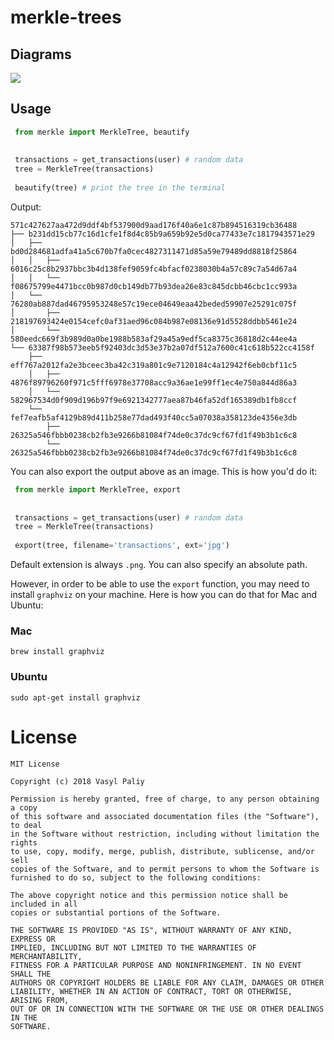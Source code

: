 # merkle-trees


## Diagrams

<img src="https://github.com/vpaliy/merkle-trees/blob/master/ext/general.jpg"  />


## Usage

```python
 from merkle import MerkleTree, beautify
 
 
 transactions = get_transactions(user) # random data
 tree = MerkleTree(transactions)
 
 beautify(tree) # print the tree in the terminal
```

Output:

```
571c427627aa472d9ddf4bf537900d9aad176f40a6e1c87b894516319cb36488
├── b231dd15cb77c16d1cfe1f8d4c85b9a659b92e5d0ca77433e7c1817943571e29
│   ├── bd0d284681adfa41a5c670b7fa0cec4827311471d85a59e79489dd8818f25864
│   │   ├── 6016c25c8b2937bbc3b4d138fef9059fc4bfacf0238030b4a57c89c7a54d67a4
│   │   └── f08675799e4471bcc0b987d0cb149db77b93dea26e83c845dcbb46cbc1cc993a
│   └── 76280ab887dad46795953248e57c19ece04649eaa42beded59907e25291c075f
│       ├── 218197693424e0154cefc0af31aed96c084b987e08136e91d5528ddbb5461e24
│       └── 580eedc669f3b989d0a0be1988b583af29a45a9edf5ca8375c36818d2c44ee4a
└── 63387f98b573eeb5f92403dc3d53e37b2a07df512a7600c41c618b522cc4158f
    ├── eff767a2012fa2e3bceec3ba42c319a801c9e7120184c4a12942f6eb0cbf11c5
    │   ├── 4876f89796260f971c5fff6978e37708acc9a36ae1e99ff1ec4e750a844d86a3
    │   └── 582967534d0f909d196b97f9e6921342777aea87b46fa52df165389db1fb8ccf
    └── fef7eafb5af4129b89d411b258e77dad493f40cc5a07038a358123de4356e3db
        ├── 26325a546fbbb0238cb2fb3e9266b81084f74de0c37dc9cf67fd1f49b3b1c6c8
        └── 26325a546fbbb0238cb2fb3e9266b81084f74de0c37dc9cf67fd1f49b3b1c6c8
```

You can also export the output above as an image. This is how you'd do it:


```python
 from merkle import MerkleTree, export
 
 
 transactions = get_transactions(user) # random data
 tree = MerkleTree(transactions)
 
 export(tree, filename='transactions', ext='jpg') 
```

Default extension is always `.png`. You can also specify an absolute path.

However, in order to be able to use the `export` function, you may need to install `graphviz` on your machine.
Here is how you can do that for Mac and Ubuntu:

### Mac

`brew install graphviz`


### Ubuntu

`sudo apt-get install graphviz`


# License
```
MIT License

Copyright (c) 2018 Vasyl Paliy

Permission is hereby granted, free of charge, to any person obtaining a copy
of this software and associated documentation files (the "Software"), to deal
in the Software without restriction, including without limitation the rights
to use, copy, modify, merge, publish, distribute, sublicense, and/or sell
copies of the Software, and to permit persons to whom the Software is
furnished to do so, subject to the following conditions:

The above copyright notice and this permission notice shall be included in all
copies or substantial portions of the Software.

THE SOFTWARE IS PROVIDED "AS IS", WITHOUT WARRANTY OF ANY KIND, EXPRESS OR
IMPLIED, INCLUDING BUT NOT LIMITED TO THE WARRANTIES OF MERCHANTABILITY,
FITNESS FOR A PARTICULAR PURPOSE AND NONINFRINGEMENT. IN NO EVENT SHALL THE
AUTHORS OR COPYRIGHT HOLDERS BE LIABLE FOR ANY CLAIM, DAMAGES OR OTHER
LIABILITY, WHETHER IN AN ACTION OF CONTRACT, TORT OR OTHERWISE, ARISING FROM,
OUT OF OR IN CONNECTION WITH THE SOFTWARE OR THE USE OR OTHER DEALINGS IN THE
SOFTWARE.
```
